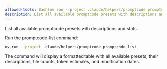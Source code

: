 ```yaml
---
allowed-tools: Bash(uv run --project .claude/helpers/promptcode promptcode-list:*)
description: List all available promptcode presets with descriptions and stats
---
```


List all available promptcode presets with descriptions and stats.

Run the promptcode-list command:
```bash
uv run --project .claude/helpers/promptcode promptcode-list
```

The command will display a formatted table with all available presets, their descriptions, file counts, token estimates, and modification dates.